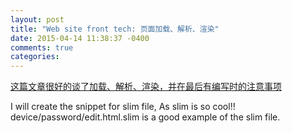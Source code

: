 ```yaml
---
layout: post
title: "Web site front tech: 页面加载、解析、渲染"
date: 2015-04-14 11:38:37 -0400
comments: true
categories:
---
```


[这篇文章很好的谈了加载、解析、渲染，并在最后有编写时的注意事项](http://www.jianshu.com/p/e141d1543143)  

I will create the snippet for slim file, As slim is so cool!!  
device/password/edit.html.slim is a good example of the slim file.  

<!--more-->
